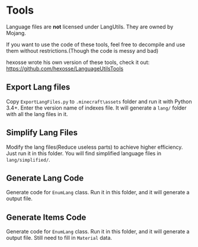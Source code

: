 Tools
=================

Language files are **not** licensed under LangUtils. They are owned by Mojang.

If you want to use the code of these tools, feel free to decompile and use  them without restrictions.(Though the code is messy and bad)

hexosse wrote his own version of these tools, check it out: https://github.com/hexosse/LanguageUtilsTools


## Export Lang files

Copy `ExportLangFiles.py` to `.minecraft\assets` folder and run it with Python 3.4+. Enter the version name of indexes file. It will generate a `lang/` folder with all the lang files in it.

## Simplify Lang Files

Modify the lang files(Reduce useless parts) to achieve higher efficiency. Just run it in this folder. You will find simplified language files in `lang/simplified/`.

## Generate Lang Code

Generate code for `EnumLang` class. Run it in this folder, and it will generate a output file.

## Generate Items Code

Generate code for `EnumLang` class. Run it in this folder, and it will generate a output file. Still need to fill in `Material` data.